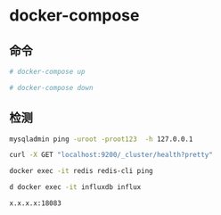 # docker-compose

## 命令
```bash
# docker-compose up

# docker-compose down
```

## 检测
```bash
mysqladmin ping -uroot -proot123  -h 127.0.0.1

curl -X GET "localhost:9200/_cluster/health?pretty"

docker exec -it redis redis-cli ping

d docker exec -it influxdb influx

x.x.x.x:18083
```
